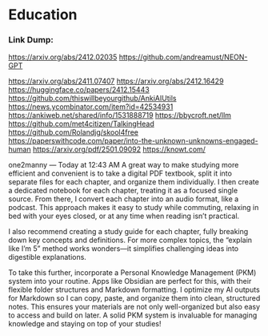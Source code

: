 # Education


### Link Dump:
https://arxiv.org/abs/2412.02035
https://github.com/andreamust/NEON-GPT

https://arxiv.org/abs/2411.07407
https://arxiv.org/abs/2412.16429
https://huggingface.co/papers/2412.15443
https://github.com/thiswillbeyourgithub/AnkiAIUtils
https://news.ycombinator.com/item?id=42534931
https://ankiweb.net/shared/info/1531888719
https://bbycroft.net/llm
https://github.com/met4citizen/TalkingHead
https://github.com/Rolandjg/skool4free
https://paperswithcode.com/paper/into-the-unknown-unknowns-engaged-human
https://arxiv.org/pdf/2501.09092
https://knowt.com/


one2manny
 — 
Today at 12:43 AM
A great way to make studying more efficient and convenient is to take a digital PDF textbook, split it into separate files for each chapter, and organize them individually. 
I then create a dedicated notebook for each chapter, treating it as a focused single source. 
From there, I convert each chapter into an audio format, like a podcast. 
This approach makes it easy to study while commuting, relaxing in bed with your eyes closed, or at any time when reading isn’t practical.

I also recommend creating a study guide for each chapter, fully breaking down key concepts and definitions. 
For more complex topics, the “explain like I’m 5” method works wonders—it simplifies challenging ideas into digestible explanations.

To take this further, incorporate a Personal Knowledge Management (PKM) system into your routine. 
Apps like Obsidian are perfect for this, with their flexible folder structures and Markdown formatting. 
I optimize my AI outputs for Markdown so I can copy, paste, and organize them into clean, structured notes. 
This ensures your materials are not only well-organized but also easy to access and build on later. 
A solid PKM system is invaluable for managing knowledge and staying on top of your studies!